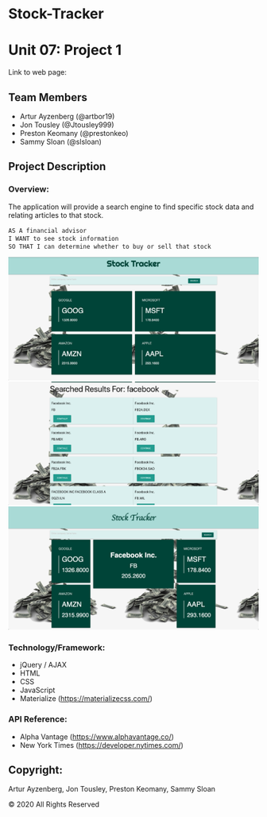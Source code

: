 # Stock-Tracker
# Unit 07: Project 1

Link to web page: 

## Team Members
* Artur Ayzenberg (@artbor19)
* Jon Tousley (@Jtousley999)
* Preston Keomany (@prestonkeo)
* Sammy Sloan (@slsloan)

## Project Description

### Overview:
 The application will provide a search engine to find specific stock data and relating articles to that stock.

```
AS A financial advisor
I WANT to see stock information
SO THAT I can determine whether to buy or sell that stock
```

![main page of stock tracker](./Assets/main-page.png)
![searched results](./Assets/search-results.png)
![results of the search](./Assets/stock-search-page.png)

### Technology/Framework:

* jQuery / AJAX
* HTML
* CSS
* JavaScript
* Materialize (https://materializecss.com/)

### API Reference: 
* Alpha Vantage (https://www.alphavantage.co/)
* New York Times (https://developer.nytimes.com/)

## Copyright:

Artur Ayzenberg, Jon Tousley, Preston Keomany, Sammy Sloan

© 2020 All Rights Reserved